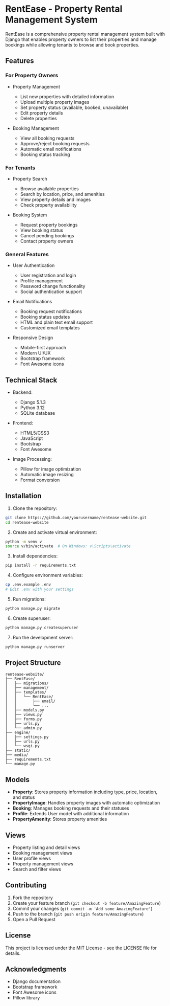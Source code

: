 # RentEase - Property Rental Management System

RentEase is a comprehensive property rental management system built with Django that enables property owners to list their properties and manage bookings while allowing tenants to browse and book properties.

## Features

### For Property Owners
- Property Management
  * List new properties with detailed information
  * Upload multiple property images
  * Set property status (available, booked, unavailable)
  * Edit property details
  * Delete properties

- Booking Management
  * View all booking requests
  * Approve/reject booking requests
  * Automatic email notifications
  * Booking status tracking

### For Tenants
- Property Search
  * Browse available properties
  * Search by location, price, and amenities
  * View property details and images
  * Check property availability

- Booking System
  * Request property bookings
  * View booking status
  * Cancel pending bookings
  * Contact property owners

### General Features
- User Authentication
  * User registration and login
  * Profile management
  * Password change functionality
  * Social authentication support

- Email Notifications
  * Booking request notifications
  * Booking status updates
  * HTML and plain text email support
  * Customized email templates

- Responsive Design
  * Mobile-first approach
  * Modern UI/UX
  * Bootstrap framework
  * Font Awesome icons

## Technical Stack

- Backend:
  * Django 5.1.3
  * Python 3.12
  * SQLite database

- Frontend:
  * HTML5/CSS3
  * JavaScript
  * Bootstrap
  * Font Awesome

- Image Processing:
  * Pillow for image optimization
  * Automatic image resizing
  * Format conversion

## Installation

1. Clone the repository:
```bash
git clone https://github.com/yourusername/rentease-website.git
cd rentease-website
```

2. Create and activate virtual environment:
```bash
python -m venv v
source v/bin/activate  # On Windows: v\Scripts\activate
```

3. Install dependencies:
```bash
pip install -r requirements.txt
```

4. Configure environment variables:
```bash
cp .env.example .env
# Edit .env with your settings
```

5. Run migrations:
```bash
python manage.py migrate
```

6. Create superuser:
```bash
python manage.py createsuperuser
```

7. Run the development server:
```bash
python manage.py runserver
```

## Project Structure

```
rentease-website/
├── RentEase/
│   ├── migrations/
│   ├── management/
│   ├── templates/
│   │   └── RentEase/
│   │       ├── email/
│   │       └── ...
│   ├── models.py
│   ├── views.py
│   ├── forms.py
│   ├── urls.py
│   └── admin.py
├── engine/
│   ├── settings.py
│   ├── urls.py
│   └── wsgi.py
├── static/
├── media/
├── requirements.txt
└── manage.py
```

## Models

- **Property**: Stores property information including type, price, location, and status
- **PropertyImage**: Handles property images with automatic optimization
- **Booking**: Manages booking requests and their statuses
- **Profile**: Extends User model with additional information
- **PropertyAmenity**: Stores property amenities

## Views

- Property listing and detail views
- Booking management views
- User profile views
- Property management views
- Search and filter views

## Contributing

1. Fork the repository
2. Create your feature branch (`git checkout -b feature/AmazingFeature`)
3. Commit your changes (`git commit -m 'Add some AmazingFeature'`)
4. Push to the branch (`git push origin feature/AmazingFeature`)
5. Open a Pull Request

## License

This project is licensed under the MIT License - see the LICENSE file for details.

## Acknowledgments

- Django documentation
- Bootstrap framework
- Font Awesome icons
- Pillow library